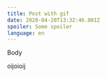 ```yaml
---
title: Post with gif
date: 2020-04-20T13:32:46.801Z
spoiler: Some spoiler
language: en
---
```



Body

oijoioij

![]()
